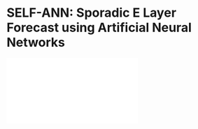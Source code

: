 #  SELF-ANN: Sporadic E Layer Forecast using Artificial Neural Networks
![这是图片](images/model.pdf "Magic Gardens")
